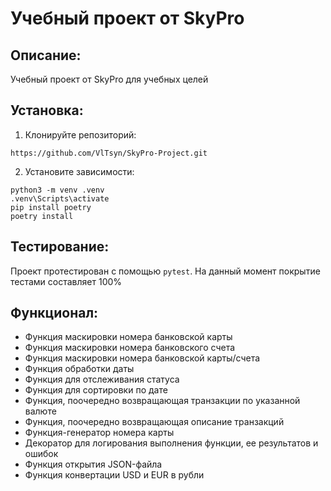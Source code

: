 # Учебный проект от SkyPro

## Описание:

Учебный проект от SkyPro для учебных целей

## Установка:

1. Клонируйте репозиторий:
```
https://github.com/VlTsyn/SkyPro-Project.git
```
2. Установите зависимости:
```
python3 -m venv .venv
.venv\Scripts\activate
pip install poetry
poetry install
```
## Тестирование:

Проект протестирован с помощью `pytest`.
На данный момент покрытие тестами составляет 100%

## Функционал:

- Функция маскировки номера банковской карты
- Функция маскировки номера банковского счета
- Функция маскировки номера банковской карты/счета
- Функция обработки даты
- Функция для отслеживания статуса
- Функция для сортировки по дате
- Функция, поочередно возвращающая транзакции по указанной валюте
- Функция, поочередно возвращающая описание транзакций
- Функция-генератор номера карты
- Декоратор для логирования выполнения функции, ее результатов и ошибок
- Функция открытия JSON-файла
- Функция конвертации USD и EUR в рубли